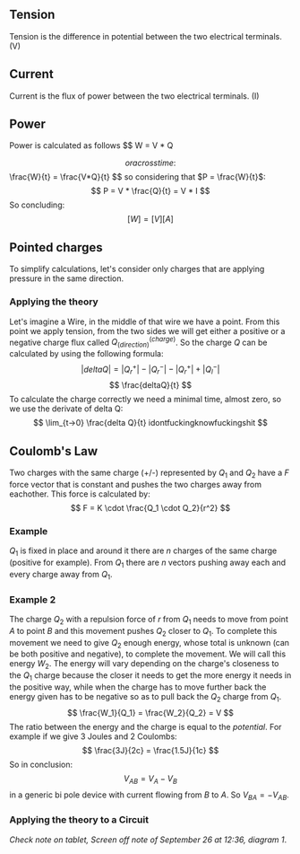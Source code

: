 ## Tension
Tension is the difference in potential between the two electrical terminals. (V)
## Current
Current is the flux of power between the two electrical terminals. (I)
## Power
Power is calculated as follows
$$
W = V * Q

$$
or across time:
$$
\frac{W}{t} = \frac{V*Q}{t}
$$
so considering that $P = \frac{W}{t}$:
$$
P = V * \frac{Q}{t} = V * I
$$
So concluding:
$$
[W] = [V][A]
$$
## Pointed charges
To simplify calculations, let's consider only charges that are applying pressure in the same direction.
### Applying the theory
Let's imagine a Wire, in the middle of that wire we have a point. From this point we apply tension, from the two sides we will get either a positive or a negative charge flux called $Q_(direction)^(charge)$.
So the charge *Q* can be calculated by using the following formula:
$$
|delta Q| = |Q_r^+| - |Q_r^-| - |Q_r^+| + |Q_l^-|
$$
$$
\frac{deltaQ}{t}
$$
To calculate the charge correctly we need a minimal time, almost zero, so we use the derivate of delta Q:
$$
\lim_{t->0} \frac{delta Q}{t} idontfuckingknowfuckingshit
$$
## Coulomb's Law
Two charges with the same charge (+/-) represented by $Q_1$ and $Q_2$ have a $F$ force vector that is constant and pushes the two charges away from eachother.
This force is calculated by:
$$
F = K \cdot \frac{Q_1 \cdot Q_2}{r^2}
$$
### Example
$Q_1$ is fixed in place and around it there are $n$ charges of the same charge (positive for example). From $Q_1$ there are $n$ vectors pushing away each and every charge away from $Q_1$.
### Example 2
The charge $Q_2$ with a repulsion force of $r$ from $Q_1$ needs to move from point $A$ to point $B$ and this movement pushes $Q_2$ closer to $Q_1$. To complete this movement we need to give $Q_2$ enough energy, whose total is unknown (can be both positive and negative), to complete the movement. We will call this energy $W_2$. The energy will vary depending on the charge's closeness to the $Q_1$ charge because the closer it needs to get the more energy it needs in the positive way, while when the charge has to move further back the energy given has to be negative so as to pull back the $Q_2$ charge from $Q_1$.
$$
\frac{W_1}{Q_1} = \frac{W_2}{Q_2} = V
$$
The ratio between the energy and the charge is equal to the *potential*. 
For example if we give 3 Joules and  2 Coulombs:
$$
\frac{3J}{2c} = \frac{1.5J}{1c}
$$
So in conclusion:
$$
V_{AB}=V_A-V_B
$$
in a generic bi pole device with current flowing from $B$ to $A$. So $V_{BA}=-V_{AB}$.

### Applying the theory to a Circuit
*Check note on tablet, Screen off note of September 26 at 12:36, diagram 1*. 